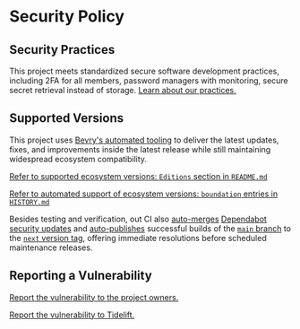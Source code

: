 # Security Policy

## Security Practices

This project meets standardized secure software development practices, including 2FA for all members, password managers with monitoring, secure secret retrieval instead of storage. [Learn about our practices.](https://tidelift.com/funding/github/npm/@bevry/fs-readable)

## Supported Versions

This project uses [Bevry's automated tooling](https://github.com/bevry/boundation) to deliver the latest updates, fixes, and improvements inside the latest release while still maintaining widespread ecosystem compatibility.

[Refer to supported ecosystem versions: `Editions` section in `README.md`](https://github.com/bevry/fs-readable/blob/main/README.md#Editions)

[Refer to automated support of ecosystem versions: `boundation` entries in `HISTORY.md`](https://github.com/bevry/fs-readable/blob/main/HISTORY.md)

Besides testing and verification, out CI also [auto-merges](https://docs.github.com/en/code-security/dependabot/working-with-dependabot/automating-dependabot-with-github-actions) [Dependabot security updates](https://docs.github.com/en/code-security/dependabot/dependabot-security-updates/about-dependabot-security-updates) and [auto-publishes](https://github.com/bevry-actions/npm) successful builds of the [`main` branch](https://github.com/bevry/wait/actions?query=branch%3Amain) to the [`next` version tag](https://www.npmjs.com/package/@bevry/fs-readable?activeTab=versions), offering immediate resolutions before scheduled maintenance releases.

## Reporting a Vulnerability

[Report the vulnerability to the project owners.](https://github.com/bevry/fs-readable/security/advisories)

[Report the vulnerability to Tidelift.](https://tidelift.com/security)
